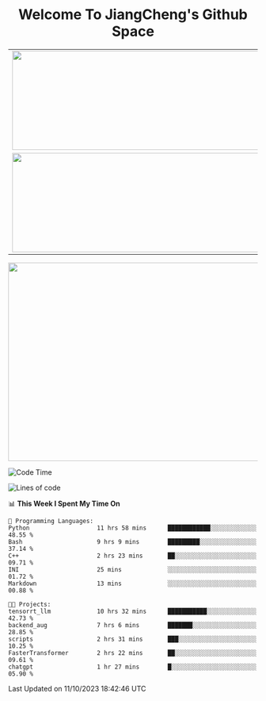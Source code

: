 <h1 align="center">Welcome To JiangCheng's Github Space</h1>

<table align="center" frame="void" rules="none" >
  <tr>
    <td>
      <div align="center"> <img height="200px" width="500px"  src="https://github-readme-stats.vercel.app/api?username=thisjiang&hide_title=true&hide_border=true&layout=compact&show_icons=trueline_height=21&text_color=000&icon_color=000&bg_color=0,ea6161,ffc64d,fffc4d,52fa5a&theme=graywhite" /> </div>
    </td>
    <td>
      <div align="center"> <img height="200px" width="500px" src="https://github-readme-stats.vercel.app/api/top-langs/?username=thisjiang&hide_title=true&hide_border=true&layout=compact&langs_count=6&text_color=000&icon_color=fff&bg_color=0,52fa5a,4dfcff,c64dff&theme=graywhite" /> </div>
    </td>
  </tr>
  <tr>
    <td>
      <div align="center"> <img height="200px" width="500px" src="https://github-readme-streak-stats.herokuapp.com/?user=thisjiang&hide_title=true&hide_border=true&layout=compact&langs_count=6" /> </div>
    </td>
    <td>
      <div align="center"> 
      <a href="https://github.com/" target="_blank"><img style="margin: 10px" src="https://profilinator.rishav.dev/skills-assets/git-scm-icon.svg" alt="Git" height="50" /></a>  
      <a href="https://www.linux.org/" target="_blank"><img style="margin: 10px" src="https://profilinator.rishav.dev/skills-assets/linux-original.svg" alt="Linux" height="50" /></a>  
      <a href="https://www.gnu.org/software/bash/" target="_blank"><img style="margin: 10px" src="https://profilinator.rishav.dev/skills-assets/gnu_bash-icon.svg" alt="Bash" height="50" /></a>  
      </div>
    </td>
  </tr>
</table>

<div align="center"> <img height="400px" width="1000px" src="https://github-readme-activity-graph.cyclic.app/graph?username=thisjiang&theme=react&hide_title=true&hide_border=true&layout=compact&langs_count=6" /> </div></td>

<!--START_SECTION:waka-->
![Code Time](http://img.shields.io/badge/Code%20Time-351%20hrs%2030%20mins-blue)

![Lines of code](https://img.shields.io/badge/From%20Hello%20World%20I%27ve%20Written-648.3%20thousand%20lines%20of%20code-blue)

📊 **This Week I Spent My Time On** 

```text
💬 Programming Languages: 
Python                   11 hrs 58 mins      ████████████░░░░░░░░░░░░░   48.55 % 
Bash                     9 hrs 9 mins        █████████░░░░░░░░░░░░░░░░   37.14 % 
C++                      2 hrs 23 mins       ██░░░░░░░░░░░░░░░░░░░░░░░   09.71 % 
INI                      25 mins             ░░░░░░░░░░░░░░░░░░░░░░░░░   01.72 % 
Markdown                 13 mins             ░░░░░░░░░░░░░░░░░░░░░░░░░   00.88 % 

🐱‍💻 Projects: 
tensorrt_llm             10 hrs 32 mins      ███████████░░░░░░░░░░░░░░   42.73 % 
backend_aug              7 hrs 6 mins        ███████░░░░░░░░░░░░░░░░░░   28.85 % 
scripts                  2 hrs 31 mins       ███░░░░░░░░░░░░░░░░░░░░░░   10.25 % 
FasterTransformer        2 hrs 22 mins       ██░░░░░░░░░░░░░░░░░░░░░░░   09.61 % 
chatgpt                  1 hr 27 mins        █░░░░░░░░░░░░░░░░░░░░░░░░   05.90 % 
```


 Last Updated on 11/10/2023 18:42:46 UTC
<!--END_SECTION:waka-->
